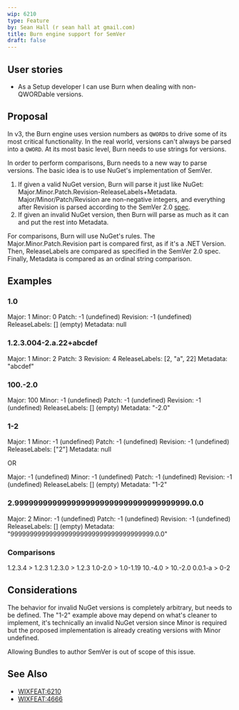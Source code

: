 ```yaml
---
wip: 6210
type: Feature
by: Sean Hall (r sean hall at gmail.com)
title: Burn engine support for SemVer
draft: false
---
```


## User stories

* As a Setup developer I can use Burn when dealing with non-QWORDable versions.


## Proposal

In v3, the Burn engine uses version numbers as `QWORD`s to drive some of its most critical functionality.
In the real world, versions can't always be parsed into a `QWORD`.
At its most basic level, Burn needs to use strings for versions.

In order to perform comparisons, Burn needs to a new way to parse versions.
The basic idea is to use NuGet's implementation of SemVer.

1. If given a valid NuGet version, Burn will parse it just like NuGet: Major.Minor.Patch.Revision-ReleaseLabels+Metadata.
Major/Minor/Patch/Revision are non-negative integers, and everything after Revision is parsed according to the SemVer 2.0 [spec](https://semver.org/spec/v2.0.0.html).
1. If given an invalid NuGet version, then Burn will parse as much as it can and put the rest into Metadata.

For comparisons, Burn will use NuGet's rules.
The Major.Minor.Patch.Revision part is compared first, as if it's a .NET Version.
Then, ReleaseLabels are compared as specified in the SemVer 2.0 spec.
Finally, Metadata is compared as an ordinal string comparison.

## Examples

### 1.0

Major: 1
Minor: 0
Patch: -1 (undefined)
Revision: -1 (undefined)
ReleaseLabels: [] (empty)
Metadata: null

### 1.2.3.004-2.a.22+abcdef

Major: 1
Minor: 2
Patch: 3
Revision: 4
ReleaseLabels: [2, "a", 22]
Metadata: "abcdef"

### 100.-2.0

Major: 100
Minor: -1 (undefined)
Patch: -1 (undefined)
Revision: -1 (undefined)
ReleaseLabels: [] (empty)
Metadata: "-2.0"

### 1-2

Major: 1
Minor: -1 (undefined)
Patch: -1 (undefined)
Revision: -1 (undefined)
ReleaseLabels: ["2"]
Metadata: null

OR

Major: -1 (undefined)
Minor: -1 (undefined)
Patch: -1 (undefined)
Revision: -1 (undefined)
ReleaseLabels: [] (empty)
Metadata: "1-2"

### 2.9999999999999999999999999999999999999.0.0

Major: 2
Minor: -1 (undefined)
Patch: -1 (undefined)
Revision: -1 (undefined)
ReleaseLabels: [] (empty)
Metadata: "9999999999999999999999999999999999999.0.0"

### Comparisons

1.2.3.4 > 1.2.3
1.2.3.0 > 1.2.3
1.0-2.0 > 1.0-1.19
10.-4.0 > 10.-2.0
0.0.1-a > 0-2


## Considerations

The behavior for invalid NuGet versions is completely arbitrary, but needs to be defined.
The "1-2" example above may depend on what's cleaner to implement, it's technically an invalid NuGet version since Minor is required but the proposed implementation is already creating versions with Minor undefined.

Allowing Bundles to author SemVer is out of scope of this issue.


## See Also

* [WIXFEAT:6210](https://github.com/wixtoolset/issues/issues/6210)
* [WIXFEAT:4666](https://github.com/wixtoolset/issues/issues/4666)
